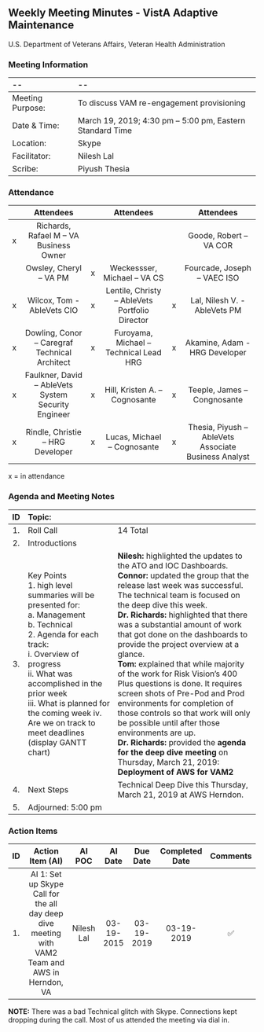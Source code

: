 ## Weekly Meeting Minutes  - VistA Adaptive Maintenance
U.S. Department of Veterans Affairs, Veteran Health Administration


### Meeting Information
| -- | -- |
|:---|:---|
| Meeting Purpose: | To discuss VAM re-engagement provisioning |
| Date & Time: |	March 19, 2019; 4:30 pm – 5:00 pm, Eastern Standard Time |
| Location:	| Skype | 
| Facilitator:	| Nilesh Lal |
| Scribe: |	Piyush Thesia |


### Attendance

|  | Attendees |  | Attendees	|  | Attendees |
|:---:|:---:|:---:|:---:|:---:|:---:|
| x | Richards, Rafael M – VA Business Owner |  |  |  | Goode, Robert – VA COR  |
|  | Owsley, Cheryl – VA PM | x | Weckessser, Michael – VA CS |  | Fourcade, Joseph – VAEC ISO |
| x | Wilcox, Tom - AbleVets CIO | x | Lentile, Christy – AbleVets Portfolio Director | x | Lal, Nilesh V. - AbleVets PM | 
| x | Dowling, Conor – Caregraf Technical Architect | x | Furoyama, Michael – Technical Lead HRG | x | Akamine, Adam - HRG Developer |
| x | Faulkner, David – AbleVets System Security Engineer | x | Hill, Kristen A. – Cognosante | x | Teeple, James – Congnosante |
| x | Rindle, Christie – HRG Developer | x |  Lucas, Michael – Cognosante  | x | Thesia, Piyush – AbleVets Associate Business Analyst |

x = in attendance


### Agenda and Meeting Notes

| ID | Topic: |  |
|:---:|:---|:---|
| 1. | Roll Call | 14 Total |
| 2. | Introductions |  | 
| 3. | Key Points </br> 1.	high level summaries will be presented for: </br> a.	Management </br> b.	Technical </br> 2.	Agenda for each track: </br> i.	Overview of progress </br> ii.	What was accomplished in the prior week </br> iii.	What is planned for the coming week iv.	Are we on track to meet deadlines (display GANTT chart) | **Nilesh:** highlighted the updates to the ATO and IOC Dashboards. <br/> **Connor:** updated the group that the release last week was successful.  The technical team is focused on the deep dive this week. <br/> **Dr. Richards:** highlighted that there was a substantial amount of work that got done on the dashboards to provide the project overview at a glance.  <br/> **Tom:** explained that while majority of the work for Risk Vision’s 400 Plus questions is done. It requires screen shots of Pre-Pod and Prod environments for completion of those controls so that work will only be possible until after those environments are up. <br/> **Dr. Richards:** provided the **agenda for the deep dive meeting** on Thursday, March 21, 2019:  **Deployment of AWS for VAM2** |
| 4. |	Next Steps | Technical Deep Dive this Thursday, March 21, 2019 at AWS Herndon. |
| 5. | Adjourned: 5:00 pm |  |



### Action Items

| ID | Action Item (AI) | AI POC | AI Date | Due Date | Completed Date | Comments |
|:---:|:---:|:---:|:---:|:---:|:---:|:---:|
| 1. | AI 1:  Set up Skype Call for the all day deep dive meeting with VAM2 Team and AWS in Herndon, VA | Nilesh Lal | 03-19-2015 | 03-19-2019 | 03-19-2019 | :white_check_mark: | 		
			

**NOTE:** There was a bad Technical glitch with Skype. Connections kept dropping during the call.  Most of us attended the meeting via dial in.





